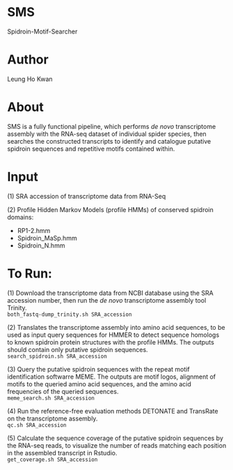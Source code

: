 # SMS
Spidroin-Motif-Searcher
# Author
Leung Ho Kwan

# About
SMS is a fully functional pipeline, which performs *de novo* transcriptome assembly with the RNA-seq dataset of individual spider species, then searches the constructed transcripts to identify and catalogue putative spidroin sequences and repetitive motifs contained within.

# Input
(1) SRA accession of transcriptome data from RNA-Seq  
  
(2) Profile Hidden Markov Models (profile HMMs) of conserved spidroin domains:   
* RP1-2.hmm  
* Spidroin_MaSp.hmm  
* Spidroin_N.hmm  

# To Run:

(1) Download the transcriptome data from NCBI database using the SRA accession number, then run the *de novo* transcriptome assembly tool Trinity.  
`both_fastq-dump_trinity.sh SRA_accession`

(2) Translates the transcriptome assembly into amino acid sequences, to be used as input query sequences for HMMER to detect sequence homologs 
to known spidroin protein structures with the profile HMMs. The outputs should contain only putative spidroin sequences.  
`search_spidroin.sh SRA_accession`
  
(3) Query the putative spidroin sequences with the repeat motif identification softwarre MEME.
The outputs are motif logos, alignment of motifs to the queried amino acid sequences, and the amino acid frequencies of the queried sequences.  
`meme_search.sh SRA_accession`

(4) Run the reference-free evaluation methods DETONATE and TransRate on the transcriptome assembly.  
`qc.sh SRA_accession`
  
(5) Calculate the sequence coverage of the putative spidroin sequences by the RNA-seq reads, 
to visualize the number of reads matching each position in the assembled transcript in Rstudio.  
`get_coverage.sh SRA_accession`
